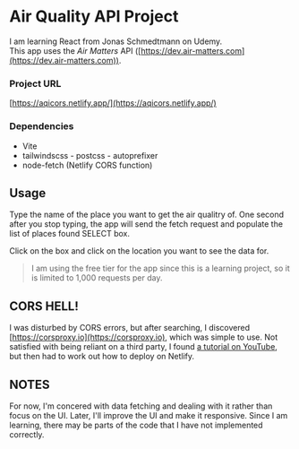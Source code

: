 # Air Quality API Project

I am learning React from Jonas Schmedtmann on Udemy.  
This app uses the _Air Matters_ API ([https://dev.air-matters.com](https://dev.air-matters.com)).

### Project URL

[https://aqicors.netlify.app/](https://aqicors.netlify.app/)

### Dependencies

- Vite
- tailwindscss - postcss - autoprefixer
- node-fetch (Netlify CORS function)

## Usage

Type the name of the place you want to get the air qualitry of. One second after you stop typing, the app will send the fetch request and populate the list of places found SELECT box.

Click on the box and click on the location you want to see the data for.

> I am using the free tier for the app since this is a learning project, so it is limited to 1,000 requests per day.

## CORS HELL!

I was disturbed by CORS errors, but after searching, I discovered [https://corsproxy.io](https://corsproxy.io), which was simple to use.
Not satisfied with being reliant on a third party, I found [a tutorial on YouTube](https://www.youtube.com/watch?v=3j5cQy1V2W0), but then had to work out how to deploy on Netlify.

## NOTES

For now, I'm concered with data fetching and dealing with it rather than focus on the UI. Later, I'll improve the UI and make it responsive.
Since I am learning, there may be parts of the code that I have not implemented correctly.

